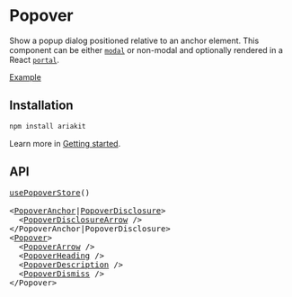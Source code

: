# Popover

<p data-description>
  Show a popup dialog positioned relative to an anchor element. This component can be either <a href="/apis/popover#modal"><code>modal</code></a> or non-modal and optionally rendered in a React <a href="/apis/dialog#portal"><code>portal</code></a>.
</p>

<a href="../examples/popover/index.tsx" data-playground>Example</a>

## Installation

```sh
npm install ariakit
```

Learn more in [Getting started](/guide/getting-started).

## API

<pre data-api>
<a href="/apis/popover-store">usePopoverStore</a>()

&lt;<a href="/apis/popover-anchor">PopoverAnchor</a>|<a href="/apis/popover-disclosure">PopoverDisclosure</a>&gt;
  &lt;<a href="/apis/popover-disclosure-arrow">PopoverDisclosureArrow</a> /&gt;
&lt;/PopoverAnchor|PopoverDisclosure&gt;
&lt;<a href="/apis/popover">Popover</a>&gt;
  &lt;<a href="/apis/popover-arrow">PopoverArrow</a> /&gt;
  &lt;<a href="/apis/popover-heading">PopoverHeading</a> /&gt;
  &lt;<a href="/apis/popover-description">PopoverDescription</a> /&gt;
  &lt;<a href="/apis/popover-dismiss">PopoverDismiss</a> /&gt;
&lt;/Popover&gt;
</pre>
